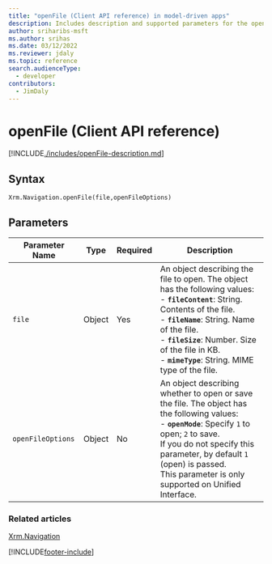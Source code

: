 ```yaml
---
title: "openFile (Client API reference) in model-driven apps"
description: Includes description and supported parameters for the openFile method.
author: sriharibs-msft
ms.author: srihas
ms.date: 03/12/2022
ms.reviewer: jdaly
ms.topic: reference
search.audienceType: 
  - developer
contributors:
  - JimDaly
---
```

# openFile (Client API reference)

[!INCLUDE[./includes/openFile-description.md](./includes/openFile-description.md)]

## Syntax

`Xrm.Navigation.openFile(file,openFileOptions)`

## Parameters

| Parameter Name        | Type           | Required  |Description  |
| ------------- |-------------| -----|-----|
|`file` |Object | Yes|An object describing the file to open. The object has the following values:<br/>- **`fileContent`**: String. Contents of the file.  <br/>- **`fileName`**: String. Name of the file.<br/>- **`fileSize`**: Number. Size of the file in KB.<br/>- **`mimeType`**: String. MIME type of the file.|
|`openFileOptions` |Object | No|An object describing whether to open or save the file. The object has the following values:<br/>- **`openMode`**: Specify `1` to open; `2` to save. <br/>If you do not specify this parameter, by default `1` (open) is passed.<br/>This parameter is only supported on Unified Interface.|

### Related articles

[Xrm.Navigation](../xrm-navigation.md)


[!INCLUDE[footer-include](../../../../../includes/footer-banner.md)]
